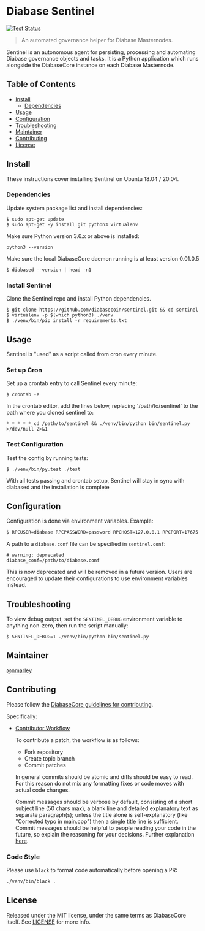# Diabase Sentinel

[![Test Status](https://github.com/diabasecoin/sentinel/actions/workflows/test.yml/badge.svg)](https://github.com/diabasepay/sentinel/actions/workflows/test.yml)

> An automated governance helper for Diabase Masternodes.

Sentinel is an autonomous agent for persisting, processing and automating Diabase governance objects and tasks. It is a Python application which runs alongside the DiabaseCore instance on each Diabase Masternode.

## Table of Contents
- [Install](#install)
  - [Dependencies](#dependencies)
- [Usage](#usage)
- [Configuration](#configuration)
- [Troubleshooting](#troubleshooting)
- [Maintainer](#maintainer)
- [Contributing](#contributing)
- [License](#license)

## Install

These instructions cover installing Sentinel on Ubuntu 18.04 / 20.04.

### Dependencies

Update system package list and install dependencies:

    $ sudo apt-get update
    $ sudo apt-get -y install git python3 virtualenv

Make sure Python version 3.6.x or above is installed:

    python3 --version

Make sure the local DiabaseCore daemon running is at least version 0.01.0.5

    $ diabased --version | head -n1

### Install Sentinel

Clone the Sentinel repo and install Python dependencies.

    $ git clone https://github.com/diabasecoin/sentinel.git && cd sentinel
    $ virtualenv -p $(which python3) ./venv
    $ ./venv/bin/pip install -r requirements.txt

## Usage

Sentinel is "used" as a script called from cron every minute.

### Set up Cron

Set up a crontab entry to call Sentinel every minute:

    $ crontab -e

In the crontab editor, add the lines below, replacing '/path/to/sentinel' to the path where you cloned sentinel to:

    * * * * * cd /path/to/sentinel && ./venv/bin/python bin/sentinel.py >/dev/null 2>&1

### Test Configuration

Test the config by running tests:

    $ ./venv/bin/py.test ./test

With all tests passing and crontab setup, Sentinel will stay in sync with diabased and the installation is complete

## Configuration

Configuration is done via environment variables. Example:

```sh
$ RPCUSER=diabase RPCPASSWORD=password RPCHOST=127.0.0.1 RPCPORT=17675 ./venv/bin/python bin/sentinel.py
```

A path to a `diabase.conf` file can be specified in `sentinel.conf`:

    # warning: deprecated
    diabase_conf=/path/to/diabase.conf

This is now deprecated and will be removed in a future version. Users are encouraged to update their configurations to use environment variables instead.


## Troubleshooting

To view debug output, set the `SENTINEL_DEBUG` environment variable to anything non-zero, then run the script manually:

    $ SENTINEL_DEBUG=1 ./venv/bin/python bin/sentinel.py

## Maintainer

[@nmarley](https://github.com/nmarley)

## Contributing

Please follow the [DiabaseCore guidelines for contributing](https://github.com/diabasepay/diabase/blob/master/CONTRIBUTING.md).

Specifically:

* [Contributor Workflow](https://github.com/diabasecoin/diabase/blob/master/CONTRIBUTING.md#contributor-workflow)

    To contribute a patch, the workflow is as follows:

    * Fork repository
    * Create topic branch
    * Commit patches

    In general commits should be atomic and diffs should be easy to read. For this reason do not mix any formatting fixes or code moves with actual code changes.

    Commit messages should be verbose by default, consisting of a short subject line (50 chars max), a blank line and detailed explanatory text as separate paragraph(s); unless the title alone is self-explanatory (like "Corrected typo in main.cpp") then a single title line is sufficient. Commit messages should be helpful to people reading your code in the future, so explain the reasoning for your decisions. Further explanation [here](http://chris.beams.io/posts/git-commit/).

### Code Style

Please use `black` to format code automatically before opening a PR:

```sh
./venv/bin/black .
```

## License

Released under the MIT license, under the same terms as DiabaseCore itself. See [LICENSE](LICENSE) for more info.
